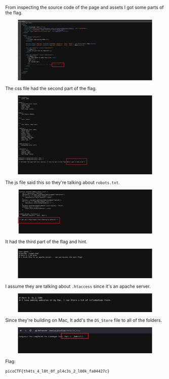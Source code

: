 From inspecting the source code of the page and assets I got some parts of the flag.

<figure><img src="./html.png"></figure>

The css file had the second part of the flag.

<figure><img src="./css.png"></figure>

The js file said this so they're talking about `robots.txt`.

<figure><img src="./js.png"></figure>

It had the third part of the flag and hint.

<figure><img src="./robots.png"></figure>

I assume they are talking about `.htaccess` since it's an apache server.

<figure><img src="./htaccess.png"></figure>

Since they're building on Mac, It add's the `DS_Store` file to all of the folders.

<figure><img src="./ds_store.png"></figure>

Flag:
```
picoCTF{th4ts_4_l0t_0f_pl4c3s_2_lO0k_fa04427c}
```